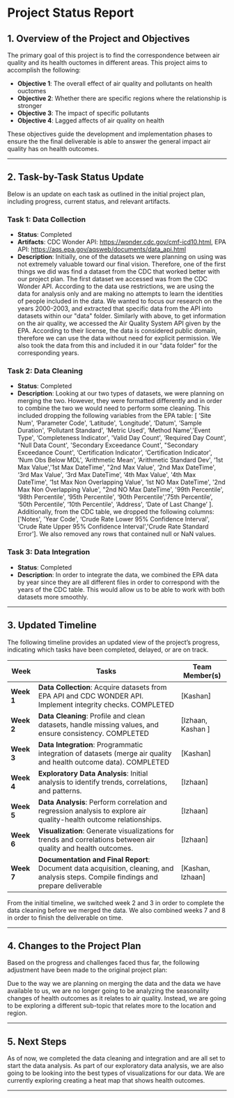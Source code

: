 
# Project Status Report

## 1. Overview of the Project and Objectives
The primary goal of this project is to find the correspondence between air quality and its health ouctomes in different areas. This project aims to accomplish the following:
- **Objective 1**: The overall effect of air quality and pollutants on health ouctomes
- **Objective 2**: Whether there are specific regions where the relationship is stronger
- **Objective 3**: The impact of specific pollutants
- **Objective 4**: Lagged affects of air quality on health

These objectives guide the development and implementation phases to ensure the the final deliverable is able to answer the general impact air quality has on health outcomes.

---

## 2. Task-by-Task Status Update
Below is an update on each task as outlined in the initial project plan, including progress, current status, and relevant artifacts.

### Task 1: Data Collection
- **Status**: Completed
- **Artifacts**: CDC Wonder API: https://wonder.cdc.gov/cmf-icd10.html, EPA API: https://aqs.epa.gov/aqsweb/documents/data_api.html
- **Description**: Initially, one of the datasets we were planning on using was not extremely valuable toward our final vision. Therefore, one of the first things we did was find a dataset from the CDC that worked better with our project plan. The first dataset we accessed was from the CDC Wonder API. According to the data use restrictions, we are using the data for analysis only and are making no attempts to learn the identities of people included in the data. We wanted to focus our research on the years 2000-2003, and extracted that specific data from the API into datasets within our "data" folder. Similarly with above, to get information on the air quality, we accessed the Air Quality System API given by the EPA. According to their license, the data is considered public domain, therefore we can use the data without need for explicit permission. We also took the data from this and included it in our "data folder" for the corresponding years.

### Task 2: Data Cleaning
- **Status**: Completed
- **Description**: Looking at our two types of datasets, we were planning on merging the two. However, they were formatted differently and in order to combine the two we would need to perform some cleaning. This included dropping the following variables from the EPA table: [ ‘Site Num', ‘Parameter Code', ‘Latitude', ‘Longitude', ‘Datum', ‘Sample Duration',
‘Pollutant Standard', ‘Metric Used', ‘Method Name','Event Type',
‘Completeness Indicator', 'Valid Day Count', ‘Required Day Count',
"Null Data Count', 'Secondary Exceedance Count',
"Secondary Exceedance Count', ‘Certification Indicator’,
‘Certification Indicator', ‘Num Obs Below MDL',
‘Arithmetic Mean', ‘Arithmetic Standard Dev', ‘1st Max Value','1st Max DateTime',
"2nd Max Value', ‘2nd Max DateTime', ‘3rd Max Value', ‘3rd Max DateTime’,
‘4th Max Value', '4th Max DateTime', ‘1st Max Non Overlapping Value',
‘Ist NO Max DateTime', '2nd Max Non Overlapping Value',
"2nd NO Max DateTime', '99th Percentile', ‘98th Percentile', ‘95th Percentile',
‘90th Percentile','75th Percentile’, ‘50th Percentile’, ‘10th Percentile',
‘Address', ‘Date of Last Change’ ]. Additionally, from the CDC table, we dropped the following columns: ['Notes', 'Year Code', ‘Crude Rate Lower 95% Confidence Interval',
‘Crude Rate Upper 95% Confidence Interval','Crude Rate Standard Error']. We also removed any rows that contained null or NaN values.

### Task 3: Data Integration
- **Status**: Completed
- **Description**: In order to integrate the data, we combined the EPA data by year since they are all different files in order to correspond with the years of the CDC table. This would allow us to be able to work with both datasets more smoothly.

---

## 3. Updated Timeline

The following timeline provides an updated view of the project’s progress, indicating which tasks have been completed, delayed, or are on track.

 **Week**       | **Tasks**                                                                                                           | **Team Member(s)**       |
|----------------|---------------------------------------------------------------------------------------------------------------------|--------------------------|
| **Week 1**     | **Data Collection**: Acquire datasets from EPA API and CDC WONDER API. Implement integrity checks. COMPLETED                 | [Kashan]                 |
| **Week 2**     | **Data Cleaning**: Profile and clean datasets, handle missing values, and ensure consistency. COMPLETED             | [Izhaan, Kashan ]        |
| **Week 3**     | **Data Integration**: Programmatic integration of datasets (merge air quality and health outcome data). COMPLETED                       | [Kashan]                 |
| **Week 4**     | **Exploratory Data Analysis**: Initial analysis to identify trends, correlations, and patterns.                     | [Izhaan]                 |
| **Week 5**     | **Data Analysis**: Perform correlation and regression analysis to explore air quality-health outcome relationships. | [Izhaan]                 |
| **Week 6**     | **Visualization**: Generate visualizations for trends and correlations between air quality and health outcomes.     | [Izhaan]                 |
| **Week 7**     | **Documentation and Final Report**: Document data acquisition, cleaning, and analysis steps. Compile findings and prepare deliverable   | [Kashan, Izhaan]         |


From the initial timeline, we switched week 2 and 3 in order to complete the data cleaning before we merged the data. We also combined weeks 7 and 8 in order to finish the deliverable on time.

---

## 4. Changes to the Project Plan

Based on the progress and challenges faced thus far, the following adjustment have been made to the original project plan:

Due to the way we are planning on merging the data and the data we have available to us, we are no longer going to be analyzing the seasonality changes of health outcomes as it relates to air quality. Instead, we are going to be exploring a different sub-topic that relates more to the location and region.

---

## 5. Next Steps

As of now, we completed the data cleaning and integration and are all set to start the data analysis. As part of our exploratory data analysis, we are also going to be looking into the best types of visualizations for our data. We are currently exploring creating a heat map that shows health outcomes.

---
